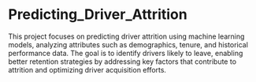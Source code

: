 # Predicting_Driver_Attrition
This project focuses on predicting driver attrition using machine learning models, analyzing attributes such as demographics, tenure, and historical performance data. The goal is to identify drivers likely to leave, enabling better retention strategies by addressing key factors that contribute to attrition and optimizing driver acquisition efforts.

